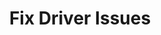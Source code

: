 ---
sidebar_position: 1
title: "Fix Driver Issues"
sidebar_label: "Fix Driver Issues"
description: "Resolve driver problems in Alpine Linux systems - troubleshoot hardware drivers, fix driver conflicts, resolve driver errors, and restore driver functionality."
keywords:
  - "alpine driver issues"
  - "driver problems"
  - "driver conflicts"
  - "driver troubleshooting"
  - "hardware drivers"
tags:
  - alpine
  - driver-issues
  - driver-problems
  - driver-troubleshooting
  - troubleshooting
slug: /linux/alpine/troubleshooting/hardware-problems/fix-driver-issues
---